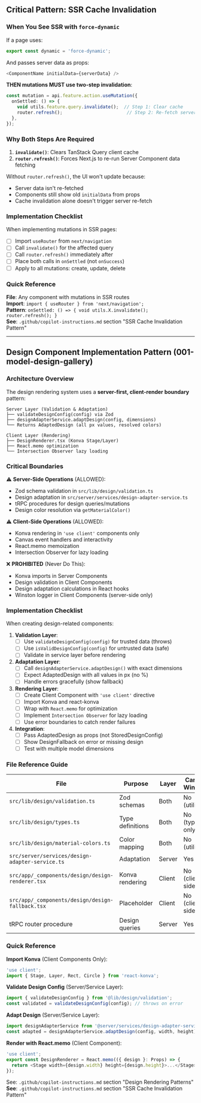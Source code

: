 ## Critical Pattern: SSR Cache Invalidation

### When You See SSR with `force-dynamic`

If a page uses:
```typescript
export const dynamic = 'force-dynamic';
```

And passes server data as props:
```typescript
<ComponentName initialData={serverData} />
```

**THEN mutations MUST use two-step invalidation**:

```typescript
const mutation = api.feature.action.useMutation({
  onSettled: () => {
    void utils.feature.query.invalidate();  // Step 1: Clear cache
    router.refresh();                        // Step 2: Re-fetch server data
  },
});
```

### Why Both Steps Are Required

1. **`invalidate()`**: Clears TanStack Query client cache
2. **`router.refresh()`**: Forces Next.js to re-run Server Component data fetching

Without `router.refresh()`, the UI won't update because:
- Server data isn't re-fetched
- Components still show old `initialData` from props
- Cache invalidation alone doesn't trigger server re-fetch

### Implementation Checklist

When implementing mutations in SSR pages:

- [ ] Import `useRouter` from `next/navigation`
- [ ] Call `invalidate()` for the affected query
- [ ] Call `router.refresh()` immediately after
- [ ] Place both calls in `onSettled` (not `onSuccess`)
- [ ] Apply to all mutations: create, update, delete

### Quick Reference

**File**: Any component with mutations in SSR routes  
**Import**: `import { useRouter } from 'next/navigation';`  
**Pattern**: `onSettled: () => { void utils.X.invalidate(); router.refresh(); }`  
**See**: `.github/copilot-instructions.md` section "SSR Cache Invalidation Pattern"

---

## Design Component Implementation Pattern (001-model-design-gallery)

### Architecture Overview

The design rendering system uses a **server-first, client-render boundary** pattern:

```
Server Layer (Validation & Adaptation)
├── validateDesignConfig(config) via Zod
├── designAdapterService.adaptDesign(config, dimensions)
└── Returns AdaptedDesign (all px values, resolved colors)

Client Layer (Rendering)
├── DesignRenderer.tsx (Konva Stage/Layer)
├── React.memo optimization
└── Intersection Observer lazy loading
```

### Critical Boundaries

⚠️ **Server-Side Operations** (ALLOWED):
- Zod schema validation in `src/lib/design/validation.ts`
- Design adaptation in `src/server/services/design-adapter-service.ts`
- tRPC procedures for design queries/mutations
- Design color resolution via `getMaterialColor()`

⚠️ **Client-Side Operations** (ALLOWED):
- Konva rendering in `'use client'` components only
- Canvas event handlers and interactivity
- React.memo memoization
- Intersection Observer for lazy loading

❌ **PROHIBITED** (Never Do This):
- Konva imports in Server Components
- Design validation in Client Components
- Design adaptation calculations in React hooks
- Winston logger in Client Components (server-side only)

### Implementation Checklist

When creating design-related components:

1. **Validation Layer**:
   - [ ] Use `validateDesignConfig(config)` for trusted data (throws)
   - [ ] Use `isValidDesignConfig(config)` for untrusted data (safe)
   - [ ] Validate in service layer before rendering

2. **Adaptation Layer**:
   - [ ] Call `designAdapterService.adaptDesign()` with exact dimensions
   - [ ] Expect AdaptedDesign with all values in px (no %)
   - [ ] Handle errors gracefully (show fallback)

3. **Rendering Layer**:
   - [ ] Create Client Component with `'use client'` directive
   - [ ] Import Konva and react-konva
   - [ ] Wrap with `React.memo` for optimization
   - [ ] Implement `Intersection Observer` for lazy loading
   - [ ] Use error boundaries to catch render failures

4. **Integration**:
   - [ ] Pass AdaptedDesign as props (not StoredDesignConfig)
   - [ ] Show DesignFallback on error or missing design
   - [ ] Test with multiple model dimensions

### File Reference Guide

| File                                             | Purpose          | Layer  | Can Use Winston? |
| ------------------------------------------------ | ---------------- | ------ | ---------------- |
| `src/lib/design/validation.ts`                   | Zod schemas      | Both   | No (utility)     |
| `src/lib/design/types.ts`                        | Type definitions | Both   | No (types only)  |
| `src/lib/design/material-colors.ts`              | Color mapping    | Both   | No (utility)     |
| `src/server/services/design-adapter-service.ts`  | Adaptation       | Server | Yes              |
| `src/app/_components/design/design-renderer.tsx` | Konva rendering  | Client | No (client-side) |
| `src/app/_components/design/design-fallback.tsx` | Placeholder      | Client | No (client-side) |
| tRPC router procedure                            | Design queries   | Server | Yes              |

### Quick Reference

**Import Konva** (Client Components Only):
```typescript
'use client';
import { Stage, Layer, Rect, Circle } from 'react-konva';
```

**Validate Design Config** (Server/Service Layer):
```typescript
import { validateDesignConfig } from '@lib/design/validation';
const validated = validateDesignConfig(config); // throws on error
```

**Adapt Design** (Server/Service Layer):
```typescript
import designAdapterService from '@server/services/design-adapter-service';
const adapted = designAdapterService.adaptDesign(config, width, height);
```

**Render with React.memo** (Client Component):
```typescript
'use client';
export const DesignRenderer = React.memo(({ design }: Props) => {
  return <Stage width={design.width} height={design.height}>...</Stage>;
});
```

See: `.github/copilot-instructions.md` section "Design Rendering Patterns"
**See**: `.github/copilot-instructions.md` section "SSR Cache Invalidation Pattern"